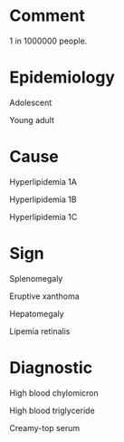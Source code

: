 # Comment

1 in 1000000 people.

# Epidemiology

Adolescent

Young adult

# Cause

Hyperlipidemia 1A

Hyperlipidemia 1B

Hyperlipidemia 1C

# Sign

Splenomegaly

Eruptive xanthoma

Hepatomegaly

Lipemia retinalis

# Diagnostic

High blood chylomicron

High blood triglyceride

Creamy-top serum
